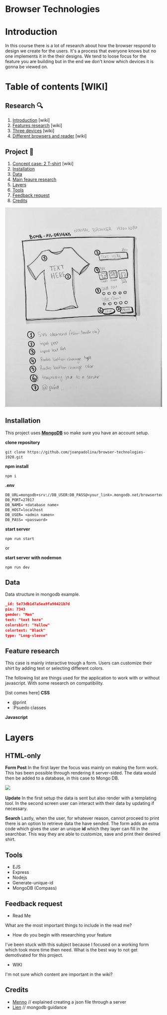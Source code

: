 # Browser Technologies

# Introduction

In this course there is a lot of research about how the browser respond to design we create for the users. It's a process that everyone knows but no one implements it in the their designs. We tend to loose focus for the feature you are building but in the end we don't know which devices it is gonna be viewed on.

# Table of contents [WIKI]

## Research 🔍 
1. [Introduction](#introduction) [wiki]
1. [Features research](https://github.com/joanpadolina/browser-technologies-1920/wiki/Features) [wiki]
1. [Three devices](https://github.com/joanpadolina/browser-technologies-1920/wiki/Three-devices) [wiki]
1. [Different browsers and reader](https://github.com/joanpadolina/browser-technologies-1920/wiki/Different-Browser) [wiki]

## Project 🎨 
1. [Concept case: 2 T-shirt](https://github.com/joanpadolina/browser-technologies-1920/wiki/Concept-case-2:-T-shirt-Design) [wiki]
1. [Installation](#installation) 
1. [Data](#data)
1. [Main feaure research](#feature-research)
1. [Layers](#layers)
1. [Tools](#tools)
1. [Feedback request](#feedback-request)
1. [Credits](#credits)

<img src="readme assets/sketch 1.jpeg">

## Installation


This project uses __[MongoDB](https://www.mongodb.com/)__ so make sure you have an account setup.



__clone repository__
```
git clone https://github.com/joanpadolina/browser-technologies-1920.git
```

__npm install__

```
npm i
```

__.env__

```env
DB_URL=mongodb+srv://DB_USER:DB_PASS@<your_link>.mongodb.net/browsertech
DB_PORT=27017
DB_NAME= <database name>
DB_HOST=localhost
DB_USER= <admin namen>
DB_PASS= <password>
```

__start server__
```
npm run start 
```
or

__start server with nodemon__
```
npm run dev
```

## Data

Data structure in mongodb example.

```json
_id: 5e73db1d7a5ea9fa90421b7d
pin: 7343
gender: "Men"
text: "text here"
colorshirt: "Yellow"
colortext: "Black"
type: "Long-sleeve"

```
## Feature research

This case is mainly interactive trough a form. Users can customize their shirt by adding text or selecting different colors.

The following list are things used for the application to work with or without javascript. With some research on compatibility.

[list comes here]
__CSS__

* @print 
* :Psuedo classes


__Javascript__


# Layers

## HTML-only

__Form Post__
In the first layer the focus was mainly on making the form work. This has been possible through rendering it server-sided. The data would then be added to a database, in this case to Mongo DB.

<img src="readme assets/screens/html_mongodb.gif">

__Update__
In the first setup the data is sent but also render with a templating tool. In the second screen user can interact with their data by updating if necessary.

__Search__
Lastly, when the user, for whatever reason, cannot proceed to print there is an option to retrieve data the have sended. The form adds an extra code which gives the user an unique **id** which they layer can fill in the searchbar. This way they are able to customize, save and print their desired shirt.

## Tools

* EJS
* Express
* Nodejs
* Generate-unique-id
* MongoDB (Compass)

## Feedback request


* Read Me

What are the most important things to include in the read me?

* How do you begin with researching your feature

I've been stuck with this subject because I focused on a working form which took more time then need. What is the best way to not get demotivated for this project. 

* WIKI

I'm not sure which content are important in the wiki? 


## Credits
* [Menno](https://github.com/Mennauu) // explained creating a json file through a server
* [Lien](https://github.com/nlvo) // mongodb guidance
